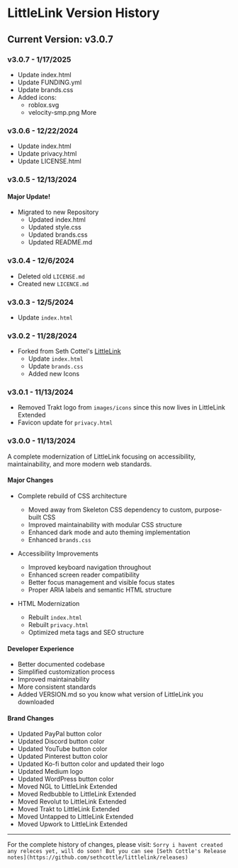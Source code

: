 # LittleLink Version History

## Current Version: v3.0.7

### v3.0.7 - 1/17/2025
- Update index.html
- Update FUNDING.yml
- Update brands.css
- Added icons:
  - roblox.svg
  - velocity-smp.png
More

### v3.0.6 - 12/22/2024
- Update index.html
- Update privacy.html
- Update LICENSE.html

### v3.0.5 - 12/13/2024

#### Major Update!
- Migrated to new Repository
  - Updated index.html
  - Updated style.css
  - Updated brands.css
  - Updated README.md
 
### v3.0.4 - 12/6/2024
- Deleted old `LICENSE.md`
- Created new `LICENCE.md`

### v3.0.3 - 12/5/2024
- Update `index.html`

### v3.0.2 - 11/28/2024
- Forked from Seth Cottel's [LittleLink](https://github.com/sethcottle/littlelink)
  - Update `index.html`
  - Update `brands.css`
  - Added new Icons

### v3.0.1 - 11/13/2024
- Removed Trakt logo from `images/icons` since this now lives in LittleLink Extended
- Favicon update for `privacy.html`

### v3.0.0 - 11/13/2024
A complete modernization of LittleLink focusing on accessibility, maintainability, and more modern web standards.

#### Major Changes
- Complete rebuild of CSS architecture
  - Moved away from Skeleton CSS dependency to custom, purpose-built CSS
  - Improved maintainability with modular CSS structure
  - Enhanced dark mode and auto theming implementation
  - Enhanced `brands.css`

- Accessibility Improvements
  - Improved keyboard navigation throughout
  - Enhanced screen reader compatibility
  - Better focus management and visible focus states
  - Proper ARIA labels and semantic HTML structure

- HTML Modernization
  - Rebuilt `index.html`
  - Rebuilt `privacy.html`
  - Optimized meta tags and SEO structure

#### Developer Experience
- Better documented codebase
- Simplified customization process
- Improved maintainability
- More consistent standards
- Added VERSION.md so you know what version of LittleLink you downloaded

#### Brand Changes
- Updated PayPal button color
- Updated Discord button color
- Updated YouTube button color
- Updated Pinterest button color
- Updated Ko-fi button color and updated their logo
- Updated Medium logo
- Updated WordPress button color
- Moved NGL to LittleLink Extended
- Moved Redbubble to LittleLink Extended
- Moved Revolut to LittleLink Extended
- Moved Trakt to LittleLink Extended
- Moved Untapped to LittleLink Extended
- Moved Upwork to LittleLink Extended

---
For the complete history of changes, please visit:
`Sorry i havent created any releces yet, will do soon! But you can see [Seth Cottle's Release notes](https://github.com/sethcottle/littlelink/releases)`
